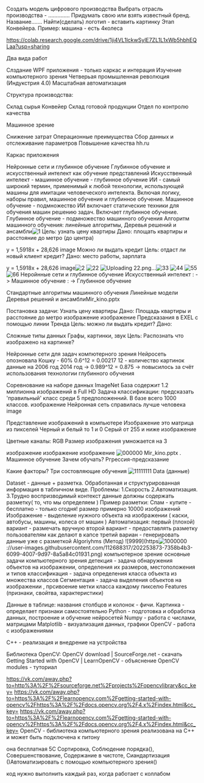 Создать модель цифрового производства Выбрать отрасль производства - .............. Придумать свою или взять известный бренд. Название....... Найти(сделать) логотип - вставить картинку Этап Конвейера. Пример: машина - есть 4колеса

https://colab.research.google.com/drive/1ji4VL1lckwSylE7ZL1L1xWb5hbhEQLaa?usp=sharing

Два вида работ

Слздание WPF приложения - только каркас и интерация Изучение компьютерного зрения Четверьая промышленная революция (Индукстрия 4.0) Масштабная автоматизация

Структура производства:

Склад сырья Конвейер Склад готовой продукции Отдел по контролю качества

Машинное зрение

Снижение затрат Операционные преимущества Сбор данных и отслеживание параметров Повышение качества hh.ru

Каркас приложения

Нейронные сети и глубинное обучение Глубинное обучение и искусственный интелект как обучение представлений Искусственный интелект - машинное обучение - глубинное обучение ИИ - самый широкий термин, применимый к любой технологии, использующей машины для имитации человеческого интелекта. Включая логику, наборы правил, машинное обучение и глубинное обучение. Машинное обучение - подмножество ИИ включает статические техники для обучения машин решению задач. Включает глубинное обучение. Глубинное обучение - подмножество машинного обучения Алгоритм машинного обучения: линейные алгоритмы, Деревья решений и ансамбли![1](https://user-images.githubusercontent.com/112688317/202251353-d68d274a-134f-4ee5-8859-95ef1790c0e2.png)
Цель: узнать цену квартиры Дано: площать квартиры и расстояние до метро (до центра)

y = 1,5918x + 28,626 image Можно ли выдать кредит Цель: отдаст ли новый клиент кредит? Дано: место работы, зарплата

y = 1,5918x + 28,626 
image![2](https://user-images.githubusercontent.com/112688317/202251799-bc9a5ba8-27f8-4d44-9bb1-8ab93a8de8bf.png)
![22](https://user-images.githubusercontent.com/112688317/202253005-e9569ef6-68ce-493e-b57c-269ef6f4e29f.png)
![Uploading 22.png…]()![33](https://user-images.githubusercontent.com/112688317/202253377-b015a88f-5518-4890-a12e-365db284b52d.png)
![44](https://user-images.githubusercontent.com/112688317/202251876-f9a0809b-b626-4ca2-ba82-29611f769cca.png)
![55](https://user-images.githubusercontent.com/112688317/202251886-2ba4ed2d-608b-4649-b6c7-14c73201ca91.png)
![66](https://user-images.githubusercontent.com/112688317/202251895-5f3be73c-8b79-4d7c-86dc-c791d494cb2a.png)
Неройнные сети и глубинное обучение Искусственный интелект : -> Машинное обучение : -> Глубинное обучение

Стандартные алгоритмы машинного обучения Линейные модели Деревья решений и ансамблиMir_kino.pptx

Постановка задачи: Узнать цену квартиры Дано: Площадь квартиры и расстояние до метро изображение изображение Предсказания в EXEL с помощью линии Тренда Цель: можно ли выдать кредит? Дано:

Сложные типы данных Графы, картинки, звук Цель: Распознать что изображено на картинке?

Нейронные сети для задач компютерного зрения Нейросеть опозновала Кошку - 60% 0.6^12 = 0.00217 12 - количество картинок данные на 2006 год 2014 год -> 0.989^12 = 0.875 -> повысилось за счёт использования технологии глубинного обучения

Соревнование на наборе данных ImageNet База содержит 1.2 миллионна изображений в Full HD Задача классификации: предсказать 'правильный' класс среди 5 предположенний. В базе всего 1000 классов. изображение Нейронная сеть справилась лучше человека image

Представление изображений в компьютере Изображение это матрица из пикселей Черный и белый то 1 и 0 Серый от 255 и ниже изображение

Цветные каналы: RGB Размер изображения умножается на 3

изображение изображение изображение 
![000000](https://user-images.githubusercontent.com/112688317/202253562-4eb26cc7-2013-41ab-8059-bfa756aee584.png)
Mir_kino.pptx . Машинное обучение Зачем обучать? Ргрессия-предсказание

Какие факторы? Три состовляющие обучения
![11111111](https://user-images.githubusercontent.com/112688317/202253655-ecb428f5-e7a8-4900-b460-383fb7002117.png)
Data (данные)

Dataset - данные + разметка. Обработанная и структурированная информация в табличном виде.
Проблемы:
1.Скорость
2.Автоматизация.
3.Трудно воспризводимый контекст данные должны содержать разметку( то, что мы определяем ) Пример разметки: Спам - купите - бесплатно - только сгодня! размер примерно 10000 изображений Изображение - выделение нужного объекта на изображении ( каски, автобусы, машины, колеса от машин ) Автоматизация: первый (плохой) вариант - размечать вручную второй вариант - предоставлять разметку пользователям как делают в капсе третий вариан - генерировать данные уже с разметкой
Algoriyhms (Метод)
![9999](https![1000000](https://user-images.githubusercontent.com/112688317/202253924-08353950-f2c9-43b9-996e-b78d3668f63d.png)
://user-images.githubusercontent.com/112688317/202253873-7358b4b3-6099-4007-9d97-8a5a84c01931.png)
компьютерное зрение основные задачи компьютерного зрения детекция - задача обнаружения объектов на изображении, определения их размеров, местоположения и типов классификация - задача определения класса объекта из множества классов Сегментация - задача выделения объектов на изображении , прсивоение метки класса каждому пикселю Features (признаки, свойтва, характеристики)

Данные в таблице: названия столбцов и колонок - фичи.
Картинка - определает признаки самостоятельно
Python - подготовка и обработка данных, построение и обучение нейросетей Numpy - работа с числами, матрицами Matplotlib - визуализация данных, графики OpenCV - работа с изображениями

С++ - реализация и внедрение на устройства

Библиотека OpenCV: OpenCV download | SourceForge.net - скачать Getting Started with OpenCV | LearnOpenCV - объяснение OpenCV modules - туториал

https://vk.com/away.php?to=http%3A%2F%2Fsourceforge.net%2Fprojects%2Fopencvlibrary&cc_key= https://vk.com/away.php?to=https%3A%2F%2Flearnopencv.com%2Fgetting-started-with-opencv%2Fhttps%3A%2F%2Fdocs.opencv.org%2F4.x%2Findex.html&cc_key= https://vk.com/away.php?to=https%3A%2F%2Flearnopencv.com%2Fgetting-started-with-opencv%2Fhttps%3A%2F%2Fdocs.opencv.org%2F4.x%2Findex.html&cc_key= OpenCV - библиотека компьютерного зрения реализована на C++ и может быть подключена к питону

она бесплатная 5С
Сортировка, Соблюдение порядка(), Совершенствование, Содержание в чистоте, Сиандартизация ()Автоматизировать с помощью компьютерного зрения()

код нужно выполнить каждый раз, когда работает с коллабом
